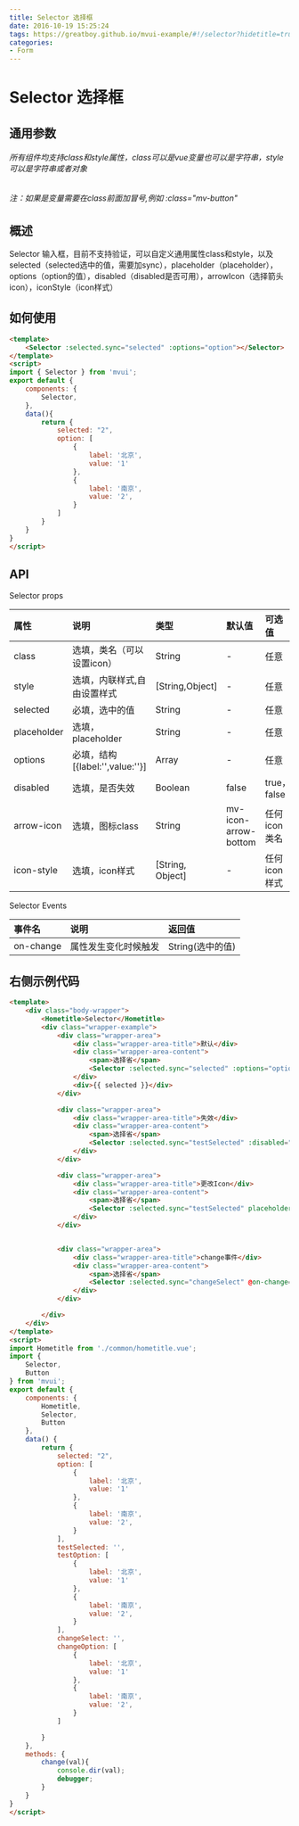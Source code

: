 ```yaml
---
title: Selector 选择框
date: 2016-10-19 15:25:24
tags: https://greatboy.github.io/mvui-example/#!/selector?hidetitle=true
categories:
- Form
---
```



# Selector 选择框

## 通用参数
###### 所有组件均支持class和style属性，class可以是vue变量也可以是字符串，style可以是字符串或者对象
###### 注：如果是变量需要在class前面加冒号,例如 :class="mv-button"


## 概述
Selector 输入框，目前不支持验证，可以自定义通用属性class和style，以及selected（selected选中的值，需要加sync），placeholder（placeholder），options（option的值），disabled（disabled是否可用），arrowIcon（选择箭头icon），iconStyle（icon样式）

            

## 如何使用

``` html
<template>
    <Selector :selected.sync="selected" :options="option"></Selector>
</template>
<script>
import { Selector } from 'mvui';
export default {
    components: {
        Selector,
    },
    data(){
        return {
            selected: "2",
            option: [
                {
                    label: '北京',
                    value: '1'
                },
                {
                    label: '南京',
                    value: '2',
                }
            ]
        }
    }
} 
</script>
```




## API

Selector props

|     属性       | 说明                       |        类型       |    默认值       |    可选值             |
| :------------- |:-------------------------- | :----------------  | :------------|    :-----------------|
|    class      | 选填，类名（可以设置icon）    |    String          |      -       |     任意              |
|    style      | 选填，内联样式,自由设置样式    |   [String,Object] |      -        |     任意              |
|    selected   | 必填，选中的值               |    String          |       -       |     任意             |
|   placeholder | 选填，placeholder          |    String          |      -          |    任意        |
|    options    | 必填，结构[{label:'',value:''}]|    Array          |      -         |  任意                |
|    disabled   | 选填，是否失效              |   Boolean           |     false     |      true，false|
|    arrow-icon   | 选填，图标class          |   String           | mv-icon-arrow-bottom|     任何icon类名   |
|    icon-style   | 选填，icon样式          |   [String, Object]   |        -        |     任何icon样式   |




Selector Events

|     事件名      | 说明                       |        返回值       | 
| :------------- |:-------------------------- | :----------------  |
|    on-change    |    属性发生变化时候触发     |     String(选中的值)|



## 右侧示例代码


``` html
<template>
    <div class="body-wrapper">
        <Hometitle>Selector</Hometitle>
        <div class="wrapper-example">
            <div class="wrapper-area">
                <div class="wrapper-area-title">默认</div>
                <div class="wrapper-area-content">
                    <span>选择省</span>
                    <Selector :selected.sync="selected" :options="option"></Selector>
                </div>
                <div>{{ selected }}</div>
            </div>

            <div class="wrapper-area">
                <div class="wrapper-area-title">失效</div>
                <div class="wrapper-area-content">
                    <span>选择省</span>
                    <Selector :selected.sync="testSelected" :disabled="true" placeholder="选择省" :options="testOption"></Selector>
                </div>
            </div>

            <div class="wrapper-area">
                <div class="wrapper-area-title">更改Icon</div>
                <div class="wrapper-area-content">
                    <span>选择省</span>
                    <Selector :selected.sync="testSelected" placeholder="选择省" arrow-icon="mv-icon-caret-bottom" :options="testOption"></Selector>
                </div>
            </div>


            <div class="wrapper-area">
                <div class="wrapper-area-title">change事件</div>
                <div class="wrapper-area-content">
                    <span>选择省</span>
                    <Selector :selected.sync="changeSelect" @on-change="change" placeholder="选择省" arrow-icon="mv-icon-caret-bottom" :options="changeOption"></Selector>
                </div>
            </div>

        </div>
    </div>
</template>
<script>
import Hometitle from './common/hometitle.vue';
import {
    Selector,
    Button
} from 'mvui';
export default {
    components: {
        Hometitle,
        Selector,
        Button
    },
    data() {
        return {
            selected: "2",
            option: [
                {
                    label: '北京',
                    value: '1'
                },
                {
                    label: '南京',
                    value: '2',
                }
            ],
            testSelected: '',
            testOption: [
                {
                    label: '北京',
                    value: '1'
                },
                {
                    label: '南京',
                    value: '2',
                }
            ],
            changeSelect: '',
            changeOption: [
                {
                    label: '北京',
                    value: '1'
                },
                {
                    label: '南京',
                    value: '2',
                }
            ]

        }
    },
    methods: {
        change(val){
            console.dir(val);
            debugger;
        }
    }
}
</script>

```
























